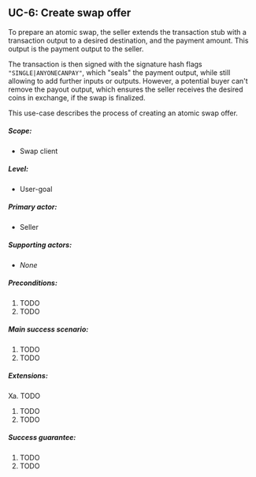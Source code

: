 UC-6: Create swap offer
-----------------------

  To prepare an atomic swap, the seller extends the transaction stub
  with a transaction output to a desired destination, and the payment
  amount. This output is the payment output to the seller.

  The  transaction is then signed with the signature hash flags
  `"SINGLE|ANYONECANPAY"`, which "seals" the payment output, while
  still allowing to add further inputs or outputs. However, a potential
  buyer can't remove the payout output, which ensures the seller
  receives the desired coins in exchange, if the swap is finalized.

  This use-case describes the process of creating an atomic swap offer.

##### Scope:

- Swap client

##### Level:

- User-goal

##### Primary actor:

- Seller

##### Supporting actors:

- *None*

##### Preconditions:

1. TODO
2. TODO

##### Main success scenario:

1. TODO
2. TODO

##### Extensions:

Xa. TODO

  1. TODO
  2. TODO

##### Success guarantee:

  1. TODO
  2. TODO
